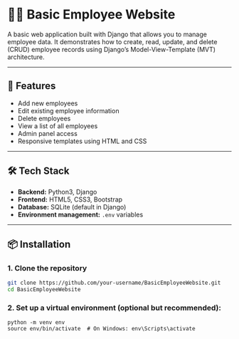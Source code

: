 # 👨‍💻 Basic Employee Website

A basic web application built with Django that allows you to manage employee data. It demonstrates how to create, read, update, and delete (CRUD) employee records using Django’s Model-View-Template (MVT) architecture.

---

## 🚀 Features

- Add new employees
- Edit existing employee information
- Delete employees
- View a list of all employees
- Admin panel access
- Responsive templates using HTML and CSS

---

## 🛠️ Tech Stack

- **Backend:** Python3, Django
- **Frontend:** HTML5, CSS3, Bootstrap
- **Database:** SQLite (default in Django)
- **Environment management:** `.env` variables

---

## 📦 Installation

### 1. Clone the repository

```bash
git clone https://github.com/your-username/BasicEmployeeWebsite.git
cd BasicEmployeeWebsite
```
### 2. Set up a virtual environment (optional but recommended):
```
python -m venv env
source env/bin/activate  # On Windows: env\Scripts\activate
```
